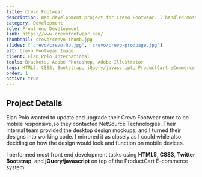 ```yaml
---
title: Crevo Footwear
description: Web development project for Crevo Footwear. I handled most front-end development tasks using HTML5, Bootstrap, CSS3, jQuery/javascript, ProductCart E-commerce System.
category: Development
role: Front-end Development
link: https://www.crevofootwear.com/
thumbnail: crevo/crevo-thumb.jpg
slides: ['crevo/crevo-hp.jpg', 'crevo/crevo-prodpage.jpg']
alt: Crevo Footwear Image
client: Elan Polo International
tools: Brackets, Adobe Photoshop, Adobe Illustrator
tags: HTML5, CSS3, Bootstrap, jQuery/javascript, ProductCart eCommerce
order: 1
active: true
---
```


## Project Details

Elan Polo wanted to update and upgrade their Crevo Footwear store to be mobile responsive,so they contacted NetSource Technologies. Their internal team provided the desktop design mockups, and I turned their designs into working code. I mirrored it as closely as I could while also deciding on how the design would look and function on mobile devices.

I performed most front end development tasks using **HTML5**, **CSS3**, **Twitter Bootstrap**, and **jQuery/javascript** on top of the ProductCart E-commerce system.